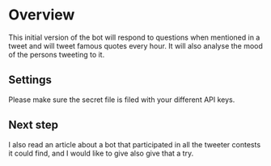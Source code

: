# Overview #

This initial version of the bot will respond to questions when mentioned in a tweet and will tweet famous quotes
every hour. It will also analyse the mood of the persons tweeting to it.

## Settings ##

Please make sure the secret file is filed with your different API keys.

## Next step ##

I also read an article about a bot that participated in all the tweeter contests it could find, and I would like to
give also give that a try.